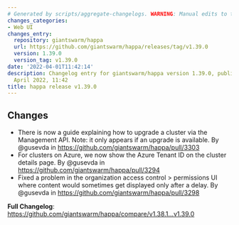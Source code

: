 ```yaml
---
# Generated by scripts/aggregate-changelogs. WARNING: Manual edits to this files will be overwritten.
changes_categories:
- Web UI
changes_entry:
  repository: giantswarm/happa
  url: https://github.com/giantswarm/happa/releases/tag/v1.39.0
  version: 1.39.0
  version_tag: v1.39.0
date: '2022-04-01T11:42:14'
description: Changelog entry for giantswarm/happa version 1.39.0, published on 01
  April 2022, 11:42
title: happa release v1.39.0
---
```


## Changes

* There is now a guide explaining how to upgrade a cluster via the Management API. Note: it only appears if an upgrade is available. By @gusevda in https://github.com/giantswarm/happa/pull/3303
* For clusters on Azure, we now show the Azure Tenant ID on the cluster details page. By @gusevda in https://github.com/giantswarm/happa/pull/3294
* Fixed a problem in the organization access control > permissions UI where content would sometimes get displayed only after a delay. By @gusevda in https://github.com/giantswarm/happa/pull/3298

**Full Changelog**: https://github.com/giantswarm/happa/compare/v1.38.1...v1.39.0

